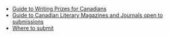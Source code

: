 * [Guide to Writing Prizes for Canadians](https://www.cbc.ca/books/canadawrites/a-guide-to-writing-prizes-for-canadians-1.4110298#nonfiction)
* [Guide to Canadian Literary Magazines and Journals open to submissions](https://www.cbc.ca/books/canadawrites/a-guide-to-canadian-literary-magazines-and-journals-open-to-submissions-1.4242191)
* [Where to submit](https://heavyfeatherreview.org/calls/)
